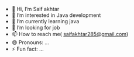 - 👋 Hi, I’m Saif akhtar
- 👀 I’m interested in Java development
- 🌱 I’m currently learning java
- 💞️ I’m looking for job
- 📫 How to reach me( saifakhtar285@gmail.com)
- 😄 Pronouns: ...
- ⚡ Fun fact: ...

<!---
Saifakhtar299/Saifakhtar299 is a ✨ special ✨ repository because its `README.md` (this file) appears on your GitHub profile.
You can click the Preview link to take a look at your changes.
--->
